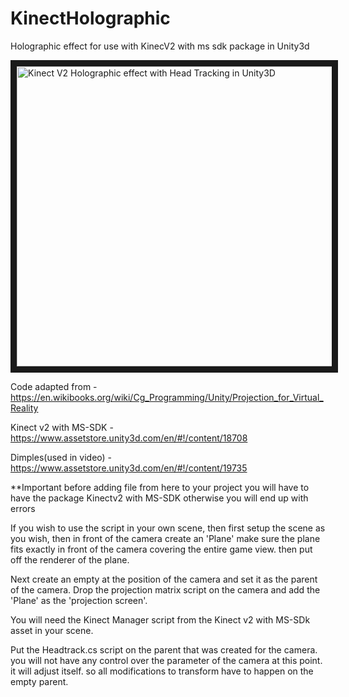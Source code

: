 # KinectHolographic
Holographic effect for use with KinecV2 with ms sdk package in Unity3d


<a href="http://www.youtube.com/watch?feature=player_embedded&v=4s51IIjSQsw
" target="_blank"><img src="http://img.youtube.com/vi/4s51IIjSQsw/0.jpg" 
alt="Kinect V2 Holographic effect with Head Tracking in Unity3D " width="640" height="480" border="10" /></a>


Code adapted from - https://en.wikibooks.org/wiki/Cg_Programming/Unity/Projection_for_Virtual_Reality

Kinect v2 with MS-SDK - https://www.assetstore.unity3d.com/en/#!/content/18708


Dimples(used in video) - https://www.assetstore.unity3d.com/en/#!/content/19735


**Important before adding file from here to your project  you will have to have the package Kinectv2 with MS-SDK 
otherwise you will end up with errors


If you wish to use the script in your own scene, then first setup the scene as you wish,
then in front of the camera create an 'Plane' make sure the plane fits exactly in front of the camera covering the entire game view. then put off the renderer of the plane.


Next create an empty at the position of the camera and set it as the parent of the camera.
Drop the projection matrix script on the camera and add the 'Plane' as the 'projection screen'.


You will need the Kinect Manager script from the Kinect v2 with MS-SDk asset in your scene.


Put the Headtrack.cs script on the parent that was created for the camera. you will not have any control over the parameter of the camera at this point. it will adjust itself. so all modifications to transform have to happen on the empty parent.


